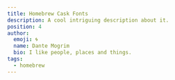 ```yaml
---
title: Homebrew Cask Fonts
description: A cool intriguing description about it.
position: 4
author:
  emoji: 🌀
  name: Dante Mogrim
  bio: I like people, places and things.
tags:
  - homebrew
---
```

